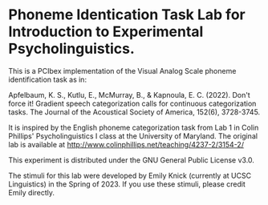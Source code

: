 # Phoneme Identication Task Lab for Introduction to Experimental Psycholinguistics.

This is a PCIbex implementation of the Visual Analog Scale phoneme identification task as in: 

Apfelbaum, K. S., Kutlu, E., McMurray, B., & Kapnoula, E. C. (2022). Don't force it! Gradient speech categorization calls for continuous categorization tasks. The Journal of the Acoustical Society of America, 152(6), 3728-3745.

It is inspired by the English phoneme categorization task from Lab 1 in Colin Phillips' Psycholinguistics I class at the University of Maryland. The original lab is available at http://www.colinphillips.net/teaching/4237-2/3154-2/

This experiment is distributed under the GNU General Public License v3.0.

The stimuli for this lab were developed by Emily Knick (currently at UCSC Linguistics) in the Spring of 2023. If you use these stimuli, please credit Emily directly. 
